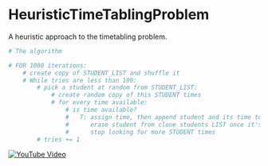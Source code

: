 # HeuristicTimeTablingProblem
A heuristic approach to the timetabling problem.

```python
# The algorithm

# FOR 1000 iterations:
    # create copy of STUDENT_LIST and shuffle it
    # While tries are less than 100:
        # pick a student at random from STUDENT_LIST:
            # create random copy of this STUDENT times
            # for every time available:
                # is time available?
                #   T: assign time, then append student and its time to finalLIst.
                #      erase student from clone students LIST once it's done
                #      stop looking for more STUDENT times
        # tries += 1
```
[![YouTube Video](https://github.com/UGarCil/ugarcil.github.io/blob/master/Images/thumbnail.png)]([https://www.youtube.com/watch?v=YOUR_VIDEO_ID](https://www.youtube.com/watch?v=2OtvSYY6bZw&ab_channel=SiliconHeart)https://www.youtube.com/watch?v=2OtvSYY6bZw&ab_channel=SiliconHeart)
